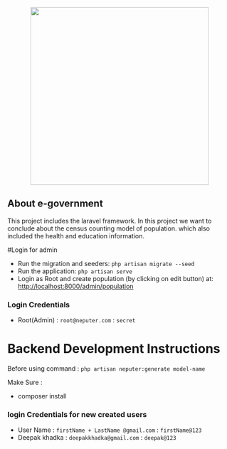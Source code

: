 <p align="center"><a href="https://laravel.com" target="_blank"><img src="https://raw.githubusercontent.com/laravel/art/master/logo-lockup/5%20SVG/2%20CMYK/1%20Full%20Color/laravel-logolockup-cmyk-red.svg" width="400"></a></p>

## About e-government
This project includes the laravel framework. In this project we want to conclude about the 
census counting model of population. which also included the health and education information.

#Login for admin

*  Run the migration and seeders: `php artisan migrate --seed`
*  Run the application: `php artisan serve`
*  Login as Root and create population (by clicking on edit button) at: [http://localhost:8000/admin/population](http://localhost:8000/admin/population)

### Login Credentials
* Root(Admin) : `root@neputer.com` : `secret`

# Backend Development Instructions

Before using command : `php artisan neputer:generate model-name`

Make Sure :
- composer install

### login Credentials for new created users
* User Name : `firstName + LastName @gmail.com` : `firstName@123`
* Deepak khadka : `deepakkhadka@gmail.com` : `deepak@123`
